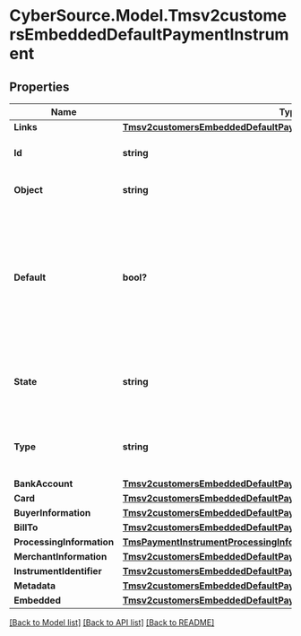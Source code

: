 # CyberSource.Model.Tmsv2customersEmbeddedDefaultPaymentInstrument
## Properties

Name | Type | Description | Notes
------------ | ------------- | ------------- | -------------
**Links** | [**Tmsv2customersEmbeddedDefaultPaymentInstrumentLinks**](Tmsv2customersEmbeddedDefaultPaymentInstrumentLinks.md) |  | [optional] 
**Id** | **string** | The Id of the Payment Instrument Token. | [optional] 
**Object** | **string** | The type.  Possible Values: - paymentInstrument  | [optional] 
**Default** | **bool?** | Flag that indicates whether customer payment instrument is the dafault. Possible Values:  - &#x60;true&#x60;: Payment instrument is customer&#39;s default.  - &#x60;false&#x60;: Payment instrument is not customer&#39;s default.  | [optional] 
**State** | **string** | Issuers state for the card number. Possible Values: - ACTIVE - CLOSED : The account has been closed.  | [optional] 
**Type** | **string** | The type of Payment Instrument. Possible Values: - cardHash  | [optional] 
**BankAccount** | [**Tmsv2customersEmbeddedDefaultPaymentInstrumentBankAccount**](Tmsv2customersEmbeddedDefaultPaymentInstrumentBankAccount.md) |  | [optional] 
**Card** | [**Tmsv2customersEmbeddedDefaultPaymentInstrumentCard**](Tmsv2customersEmbeddedDefaultPaymentInstrumentCard.md) |  | [optional] 
**BuyerInformation** | [**Tmsv2customersEmbeddedDefaultPaymentInstrumentBuyerInformation**](Tmsv2customersEmbeddedDefaultPaymentInstrumentBuyerInformation.md) |  | [optional] 
**BillTo** | [**Tmsv2customersEmbeddedDefaultPaymentInstrumentBillTo**](Tmsv2customersEmbeddedDefaultPaymentInstrumentBillTo.md) |  | [optional] 
**ProcessingInformation** | [**TmsPaymentInstrumentProcessingInfo**](TmsPaymentInstrumentProcessingInfo.md) |  | [optional] 
**MerchantInformation** | [**Tmsv2customersEmbeddedDefaultPaymentInstrumentMerchantInformation**](Tmsv2customersEmbeddedDefaultPaymentInstrumentMerchantInformation.md) |  | [optional] 
**InstrumentIdentifier** | [**Tmsv2customersEmbeddedDefaultPaymentInstrumentInstrumentIdentifier**](Tmsv2customersEmbeddedDefaultPaymentInstrumentInstrumentIdentifier.md) |  | [optional] 
**Metadata** | [**Tmsv2customersEmbeddedDefaultPaymentInstrumentMetadata**](Tmsv2customersEmbeddedDefaultPaymentInstrumentMetadata.md) |  | [optional] 
**Embedded** | [**Tmsv2customersEmbeddedDefaultPaymentInstrumentEmbedded**](Tmsv2customersEmbeddedDefaultPaymentInstrumentEmbedded.md) |  | [optional] 

[[Back to Model list]](../README.md#documentation-for-models) [[Back to API list]](../README.md#documentation-for-api-endpoints) [[Back to README]](../README.md)


